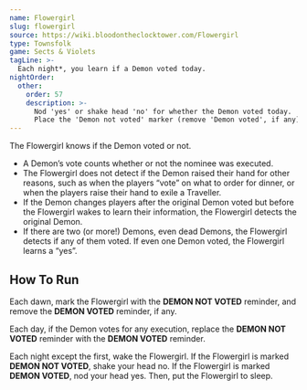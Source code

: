 ```yaml
---
name: Flowergirl
slug: flowergirl
source: https://wiki.bloodontheclocktower.com/Flowergirl
type: Townsfolk
game: Sects & Violets
tagLine: >-
  Each night*, you learn if a Demon voted today.
nightOrder:
  other:
    order: 57
    description: >-
      Nod 'yes' or shake head 'no' for whether the Demon voted today.
      Place the 'Demon not voted' marker (remove 'Demon voted', if any).
---
```


The Flowergirl knows if the Demon voted or not.

- A Demon’s vote counts whether or not the nominee was executed.
- The Flowergirl does not detect if the Demon raised their hand for
  other reasons, such as when the players “vote” on what to order for
  dinner, or when the players raise their hand to exile a Traveller.
- If the Demon changes players after the original Demon voted but before
  the Flowergirl wakes to learn their information, the Flowergirl
  detects the original Demon.
- If there are two (or more!) Demons, even dead Demons, the Flowergirl
  detects if any of them voted. If even one Demon voted, the Flowergirl
  learns a “yes”.

## How To Run

Each dawn, mark the Flowergirl with the **DEMON NOT VOTED** reminder,
and remove the **DEMON VOTED** reminder, if any.

Each day, if the Demon votes for any execution, replace the **DEMON NOT
VOTED** reminder with the **DEMON VOTED** reminder.

Each night except the first, wake the Flowergirl. If the Flowergirl is
marked **DEMON NOT VOTED**, shake your head no. If the Flowergirl is
marked **DEMON VOTED**, nod your head yes. Then, put the Flowergirl to
sleep.
